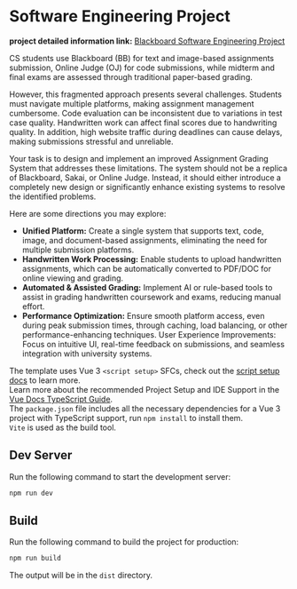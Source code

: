 # Software Engineering Project
**project detailed information link:** [Blackboard Software Engineering Project](https://bb.sustech.edu.cn/bbcswebdav/pid-508647-dt-content-rid-17334213_1/courses/CS304-30018694-2025SP/project-intro-2025.pdf)  

CS students use Blackboard (BB) for text and image-based assignments submission, Online Judge (OJ) for
code submissions, while midterm and final exams are assessed through traditional paper-based grading.   

However, this fragmented approach presents several challenges. Students must navigate multiple platforms,
making assignment management cumbersome. Code evaluation can be inconsistent due to variations in test
case quality. Handwritten work can affect final scores due to handwriting quality. In addition, high website
traffic during deadlines can cause delays, making submissions stressful and unreliable.    

Your task is to design and implement an improved Assignment Grading System that addresses these
limitations. The system should not be a replica of Blackboard, Sakai, or Online Judge. Instead, it should either
introduce a completely new design or significantly enhance existing systems to resolve the identified
problems.  

Here are some directions you may explore:
- **Unified Platform:** Create a single system that supports text, code, image, and document-based
assignments, eliminating the need for multiple submission platforms.
- **Handwritten Work Processing:** Enable students to upload handwritten assignments, which can be
automatically converted to PDF/DOC for online viewing and grading.
- **Automated & Assisted Grading:** Implement AI or rule-based tools to assist in grading handwritten
coursework and exams, reducing manual effort.
- **Performance Optimization:** Ensure smooth platform access, even during peak submission times,
through caching, load balancing, or other performance-enhancing techniques.
User Experience Improvements: Focus on intuitive UI, real-time feedback on submissions, and
seamless integration with university systems.  

The template uses Vue 3 `<script setup>` SFCs, check out the [script setup docs](https://v3.vuejs.org/api/sfc-script-setup.html#sfc-script-setup) to learn more.   
Learn more about the recommended Project Setup and IDE Support in the [Vue Docs TypeScript Guide](https://vuejs.org/guide/typescript/overview.html#project-setup).  
The `package.json` file includes all the necessary dependencies for a Vue 3 project with TypeScript support, run `npm install` to install them.  
`Vite` is used as the build tool.
## Dev Server
Run the following command to start the development server:
```bash
npm run dev
```
## Build
Run the following command to build the project for production:
```bash
npm run build
```
The output will be in the `dist` directory.
